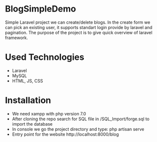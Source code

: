 # BlogSimpleDemo
Simple Laravel project we can create/delete blogs.
In the create form we can pick an existing user, it supports standart login provide by laravel and pagination.
The purpose of the project is to give quick overview of laravel framework.
# Used Technologies
- Laravel
- MySQL
- HTML, JS, CSS
# Installation 
- We need xampp with php version 7.0 
- After cloning the repo search for SQL file in /SQL_Import/forge.sql to import the database
- In console we go the project directory and type: php artisan serve
- Entry point for the website http://localhost:8000/blog

